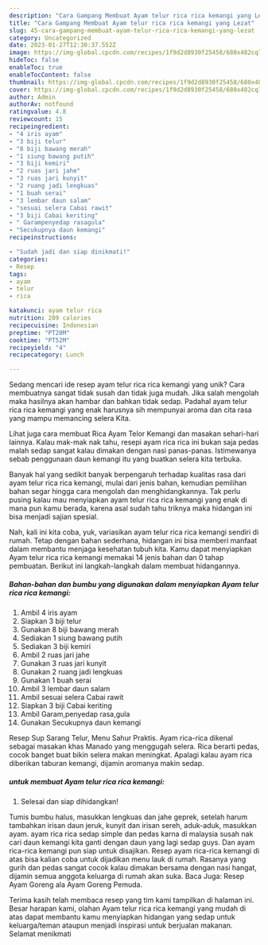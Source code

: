 ```yaml
---
description: "Cara Gampang Membuat Ayam telur rica rica kemangi yang Lezat"
title: "Cara Gampang Membuat Ayam telur rica rica kemangi yang Lezat"
slug: 45-cara-gampang-membuat-ayam-telur-rica-rica-kemangi-yang-lezat
category: Uncategorized
date: 2023-01-27T12:30:37.552Z
image: https://img-global.cpcdn.com/recipes/1f9d2d8930f25458/680x482cq70/ayam-telur-rica-rica-kemangi-foto-resep-utama.jpg
hideToc: false
enableToc: true
enableTocContent: false
thumbnail: https://img-global.cpcdn.com/recipes/1f9d2d8930f25458/680x482cq70/ayam-telur-rica-rica-kemangi-foto-resep-utama.jpg
cover: https://img-global.cpcdn.com/recipes/1f9d2d8930f25458/680x482cq70/ayam-telur-rica-rica-kemangi-foto-resep-utama.jpg
author: Admin
authorAv: notfound
ratingvalue: 4.8
reviewcount: 15
recipeingredient:
- "4 iris ayam"
- "3 biji telur"
- "8 biji bawang merah"
- "1 siung bawang putih"
- "3 biji kemiri"
- "2 ruas jari jahe"
- "3 ruas jari kunyit"
- "2 ruang jadi lengkuas"
- "1 buah serai"
- "3 lembar daun salam"
- "sesuai selera Cabai rawit"
- "3 biji Cabai keriting"
- " Garampenyedap rasagula"
- "Secukupnya daun kemangi"
recipeinstructions:

- "Sudah jadi dan siap dinikmati!"
categories:
- Resep
tags:
- ayam
- telur
- rica

katakunci: ayam telur rica 
nutrition: 289 calories
recipecuisine: Indonesian
preptime: "PT20M"
cooktime: "PT52M"
recipeyield: "4"
recipecategory: Lunch

---
```





Sedang mencari ide resep ayam telur rica rica kemangi yang unik? Cara membuatnya sangat tidak susah dan tidak juga mudah. Jika salah mengolah maka hasilnya akan hambar dan bahkan tidak sedap. Padahal ayam telur rica rica kemangi yang enak harusnya sih mempunyai aroma dan cita rasa yang mampu memancing selera Kita.





Lihat juga cara membuat Rica Ayam Telor Kemangi dan masakan sehari-hari lainnya. Kalau mak-mak nak tahu, resepi ayam rica rica ini bukan saja pedas malah sedap sangat kalau dimakan dengan nasi panas-panas. Istimewanya sebab penggunaan daun kemangi itu yang buatkan selera kita terbuka.

Banyak hal yang sedikit banyak berpengaruh terhadap kualitas rasa dari ayam telur rica rica kemangi, mulai dari jenis bahan, kemudian pemilihan bahan segar hingga cara mengolah dan menghidangkannya. Tak perlu pusing kalau mau menyiapkan ayam telur rica rica kemangi yang enak di mana pun kamu berada, karena asal sudah tahu triknya maka hidangan ini bisa menjadi sajian spesial.






Nah, kali ini kita coba, yuk, variasikan ayam telur rica rica kemangi sendiri di rumah. Tetap dengan bahan sederhana, hidangan ini bisa memberi manfaat dalam membantu menjaga kesehatan tubuh kita. Kamu dapat menyiapkan Ayam telur rica rica kemangi memakai 14 jenis bahan dan 0 tahap pembuatan. Berikut ini langkah-langkah dalam membuat hidangannya.

<!--inarticleads1-->

##### Bahan-bahan dan bumbu yang digunakan dalam menyiapkan Ayam telur rica rica kemangi:

1. Ambil 4 iris ayam
1. Siapkan 3 biji telur
1. Gunakan 8 biji bawang merah
1. Sediakan 1 siung bawang putih
1. Sediakan 3 biji kemiri
1. Ambil 2 ruas jari jahe
1. Gunakan 3 ruas jari kunyit
1. Gunakan 2 ruang jadi lengkuas
1. Gunakan 1 buah serai
1. Ambil 3 lembar daun salam
1. Ambil sesuai selera Cabai rawit
1. Siapkan 3 biji Cabai keriting
1. Ambil  Garam,penyedap rasa,gula
1. Gunakan Secukupnya daun kemangi


Resep Sup Sarang Telur, Menu Sahur Praktis. Ayam rica-rica dikenal sebagai masakan khas Manado yang menggugah selera. Rica berarti pedas, cocok banget buat bikin selera makan meningkat. Apalagi kalau ayam rica diberikan taburan kemangi, dijamin aromanya makin sedap. 

<!--inarticleads2-->

#####  untuk membuat Ayam telur rica rica kemangi:


1. Selesai dan siap dihidangkan!

Tumis bumbu halus, masukkan lengkuas dan jahe geprek, setelah harum tambahkan irisan daun jeruk, kunyit dan irisan sereh, aduk-aduk, masukkan ayam. ayam rica rica sedap simple dan pedas karna di malaysia susah nak cari daun kemangi kita ganti dengan daun yang lagi sedap guys. Dan ayam rica-rica kemangi pun siap untuk disajikan. Resep ayam rica-rica kemangi di atas bisa kalian coba untuk dijadikan menu lauk di rumah. Rasanya yang gurih dan pedas sangat cocok kalau dimakan bersama dengan nasi hangat, dijamin semua anggota keluarga di rumah akan suka. Baca Juga: Resep Ayam Goreng ala Ayam Goreng Pemuda. 

Terima kasih telah membaca resep yang tim kami tampilkan di halaman ini. Besar harapan kami, olahan Ayam telur rica rica kemangi yang mudah di atas dapat membantu kamu menyiapkan hidangan yang sedap untuk keluarga/teman ataupun menjadi inspirasi untuk berjualan makanan. Selamat menikmati
